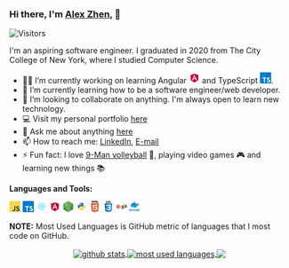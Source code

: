 ### Hi there, I'm [Alex Zhen](https://www.linkedin.com/in/alexjpzhen/), 👋 
![Visitors](https://komarev.com/ghpvc/?username=alexzhen93&style=plastic&label=Visitors)

<!--
**alexzhen93/alexzhen93** is a ✨ _special_ ✨ repository because its `README.md` (this file) appears on your GitHub profile.

Here are some ideas to get you started:

- 🔭 I’m currently working on ...
- 🌱 I’m currently learning ...
- 👯 I’m looking to collaborate on ...
- 🤔 I’m looking for help with ...
- 💬 Ask me about ...
- 📫 How to reach me: ...
- 😄 Pronouns: ...
- ⚡ Fun fact: ...
-->

I'm an aspiring software engineer. I graduated in 2020 from The City College of New York, where I studied Computer Science.
- 👨‍💻 I’m currently working on learning Angular <code><img height="20" src="https://raw.githubusercontent.com/github/explore/80688e429a7d4ef2fca1e82350fe8e3517d3494d/topics/angular/angular.png"></code> and TypeScript <code><img height="20" src="https://raw.githubusercontent.com/github/explore/80688e429a7d4ef2fca1e82350fe8e3517d3494d/topics/typescript/typescript.png"></code>.
- 🌱 I’m currently learning how to be a software engineer/web developer.
- 👯 I’m looking to collaborate on anything. I'm always open to learn new technology.
- 💻 Visit my personal portfolio [here](https://alexjpzhen.com)
- 💬 Ask me about anything [here](https://github.com/ChibiKev/ChibiKev/issues)
- 📫 How to reach me: [LinkedIn](https://www.linkedin.com/in/alexjpzhen/), [E-mail](mailto:jiapengzhen@outlook.com)
- ⚡ Fun fact: I love [9-Man volleyball](https://www.9-man.com) 🏐, playing video games 🎮 and learning new things 📚

**Languages and Tools:**  

<code><img height="20" src="https://raw.githubusercontent.com/github/explore/80688e429a7d4ef2fca1e82350fe8e3517d3494d/topics/javascript/javascript.png"></code>
<code><img height="20" src="https://raw.githubusercontent.com/github/explore/80688e429a7d4ef2fca1e82350fe8e3517d3494d/topics/typescript/typescript.png"></code>
<code><img height="20" src="https://raw.githubusercontent.com/github/explore/80688e429a7d4ef2fca1e82350fe8e3517d3494d/topics/react/react.png"></code>
<code><img height="20" src="https://raw.githubusercontent.com/github/explore/5c058a388828bb5fde0bcafd4bc867b5bb3f26f3/topics/angular/angular.png"></code>
<code><img height="20" src="https://raw.githubusercontent.com/github/explore/80688e429a7d4ef2fca1e82350fe8e3517d3494d/topics/nodejs/nodejs.png"></code>
<code><img height="20" src="https://raw.githubusercontent.com/github/explore/5c058a388828bb5fde0bcafd4bc867b5bb3f26f3/topics/python/python.png"></code>
<code><img height="20" src="https://raw.githubusercontent.com/github/explore/5c058a388828bb5fde0bcafd4bc867b5bb3f26f3/topics/html/html.png"></code>
<code><img height="20" src="https://raw.githubusercontent.com/github/explore/5c058a388828bb5fde0bcafd4bc867b5bb3f26f3/topics/css/css.png"></code>
<code><img height="20" src="https://raw.githubusercontent.com/github/explore/5c058a388828bb5fde0bcafd4bc867b5bb3f26f3/topics/git/git.png"></code>
<code><img height="20" src="https://raw.githubusercontent.com/github/explore/5c058a388828bb5fde0bcafd4bc867b5bb3f26f3/topics/docker/docker.png"></code>

**NOTE:** Most Used Languages is GitHub metric of languages that I most code on GitHub.

<p align="center">
  <a href="https://github.com/alexzhen93">
    <img align="center" alt="github stats" src="https://github-readme-stats.vercel.app/api?username=alexzhen93&show_icons=true&include_all_commits=true&count_private=true&theme=tokyonight" />
  </a>
  <a href="https://github.com/alexzhen93">
    <img align="center" alt="most used languages" src="https://github-readme-stats.vercel.app/api/top-langs/?username=alexzhen93&layout=compact&theme=tokyonight" />
  </a>
  <a href="https://github.com/alexzhen93/portfolio">
  <img align="center" src="https://github-readme-stats.vercel.app/api/pin/?username=alexzhen93&repo=portfolio&theme=tokyonight" />
</a>
  
</p>
